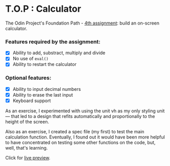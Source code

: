 # T.O.P : Calculator
The Odin Project's Foundation Path - [4th assignment](https://www.theodinproject.com/paths/foundations/courses/foundations/lessons/calculator): build an on-screen calculator.

### Features required by the assignment:
- [x] Ability to add, substract, multiply and divide
- [x] No use of `eval()`
- [x] Ability to restart the calculator

### Optional features:
- [x] Ability to input decimal numbers
- [x] Ability to erase the last input
- [x] Keyboard support

As an exercise, I experimented with using the unit vh as my only styling unit — that led to a design that refits automatically and proportionally to the height of the screen.

Also as an exercise, I created a spec file (my first) to test the main calculation function. Eventually, I found out it would have been more helpful to have concentrated on testing some other functions on the code, but, well, that's learning.

Click for [live preview](https://kyriri.github.io/top4-calculator/).